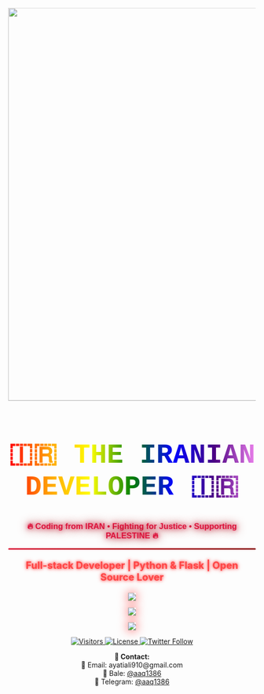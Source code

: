 <!-- 🇮🇷 پرچم ایران بزرگ با افکت شناور -->
<p align="center">
  <img src="https://upload.wikimedia.org/wikipedia/commons/c/ca/Flag_of_Iran.svg" width="800" style="animation: float 3s ease-in-out infinite;" />
</p>

<style>
@keyframes float {
  0%, 100% { transform: translateY(0); }
  50% { transform: translateY(-20px); }
}
</style>

<!-- 🔥 تیتر اصلی با انیمیشن رنگین‌کمانی -->
<h1 align="center" style="font-weight: bold; font-size: 56px; font-family: 'Courier New', monospace; background: linear-gradient(90deg, red, orange, yellow, green, blue, indigo, violet); -webkit-background-clip: text; color: transparent; animation: rainbow 5s linear infinite;">
  🇮🇷 THE IRANIAN DEVELOPER 🇮🇷
</h1>

<style>
@keyframes rainbow {
  0% { background-position: 0% 50%; }
  100% { background-position: 100% 50%; }
}
</style>

<h3 align="center" style="color: crimson; font-family: 'Arial', sans-serif; text-shadow: 0 0 10px crimson, 0 0 20px darkred;">
  🔥 Coding from IRAN • Fighting for Justice • Supporting PALESTINE 🔥
</h3>

<hr style="border: none; height: 3px; background: linear-gradient(to right, crimson, darkred); border-radius: 10px;" />

<!-- 👨‍💻 معرفی شخصی با glow effect -->
<p align="center" style="font-size: 20px; font-weight: bold; color: #ff4444; text-shadow: 0 0 5px #ff4444, 0 0 10px #ff8888;">
  Full-stack Developer | Python & Flask | Open Source Lover
</p>

<!-- 📈 آمار مشارکت‌ها با کارت رنگی -->
<p align="center">
  <img src="https://streak-stats.demolab.com/?user=MrAAQPy&theme=radical&hide_border=true&border_radius=15" style="box-shadow: 0 0 20px #ff4444;" />
</p>

<!-- 📊 وضعیت کلی گیت‌هاب با کارت رنگی -->
<p align="center">
  <img src="https://github-readme-stats.vercel.app/api?username=MrAAQPy&show_icons=true&theme=radical&hide_border=true&border_radius=15" style="box-shadow: 0 0 20px #ff4444;" />
</p>

<!-- 🔠 زبان‌های محبوب -->
<p align="center">
  <img src="https://github-readme-stats.vercel.app/api/top-langs/?username=MrAAQPy&layout=normal&theme=radical&hide_border=true&border_radius=15" style="box-shadow: 0 0 20px #ff4444;" />
</p>

<!-- 🎖️ Badges با hover -->
<p align="center">
  <a href="https://github.com/MrAAQPy" style="transition: transform 0.3s;" onmouseover="this.style.transform='scale(1.2)'" onmouseout="this.style.transform='scale(1)'">
    <img src="https://visitor-badge.laobi.icu/badge?page_id=MrAAQPy" alt="Visitors" />
  </a>
  <a href="https://github.com/MrAAQPy/repo" style="transition: transform 0.3s;" onmouseover="this.style.transform='scale(1.2)'" onmouseout="this.style.transform='scale(1)'">
    <img src="https://img.shields.io/github/license/MrAAQPy/repo" alt="License" />
  </a>
  <a href="https://twitter.com/MrAAQPy" style="transition: transform 0.3s;" onmouseover="this.style.transform='scale(1.2)'" onmouseout="this.style.transform='scale(1)'">
    <img src="https://img.shields.io/twitter/follow/MrAAQPy?style=social" alt="Twitter Follow" />
  </a>
</p>

<!-- 💌 Contact با آیکون -->
<p align="center">
  <b>💌 Contact:</b> 
  <br/>
  📧 Email: ayatiali910@gmail.com 
  <br/>
  💬 Bale: <a href="https://ble.ir/@aaq1386">@aaq1386</a> 
  <br/>
  📱 Telegram: <a href="https://t.me/aaq1386">@aaq1386</a>
</p>
